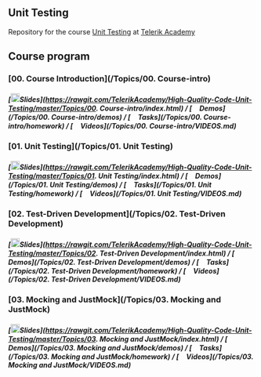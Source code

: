 ## Unit Testing

Repository for the course [Unit Testing](https://telerikacademy.com/Courses/Courses/Details/410) at [Telerik Academy](https://telerikacademy.com)


## Course program

### [00. Course Introduction](/Topics/00. Course-intro)

##### [<img src="https://raw.githubusercontent.com/TelerikAcademy/Common/master/icons/presentation.png" height="18">Slides](https://rawgit.com/TelerikAcademy/High-Quality-Code-Unit-Testing/master/Topics/00. Course-intro/index.html) / [<img src="https://raw.githubusercontent.com/TelerikAcademy/Common/master/icons/code.png" height="15">Demos](/Topics/00. Course-intro/demos) / [<img src="https://raw.githubusercontent.com/TelerikAcademy/Common/master/icons/homework.png" height="15">Tasks](/Topics/00. Course-intro/homework) / [<img src="https://raw.githubusercontent.com/TelerikAcademy/Common/master/icons/video.png" height="15">Videos](/Topics/00. Course-intro/VIDEOS.md)

### [01. Unit Testing](/Topics/01. Unit Testing)

##### [<img src="https://raw.githubusercontent.com/TelerikAcademy/Common/master/icons/presentation.png" height="18">Slides](https://rawgit.com/TelerikAcademy/High-Quality-Code-Unit-Testing/master/Topics/01. Unit Testing/index.html) / [<img src="https://raw.githubusercontent.com/TelerikAcademy/Common/master/icons/code.png" height="15">Demos](/Topics/01. Unit Testing/demos) / [<img src="https://raw.githubusercontent.com/TelerikAcademy/Common/master/icons/homework.png" height="15">Tasks](/Topics/01. Unit Testing/homework) / [<img src="https://raw.githubusercontent.com/TelerikAcademy/Common/master/icons/video.png" height="15">Videos](/Topics/01. Unit Testing/VIDEOS.md)

### [02. Test-Driven Development](/Topics/02. Test-Driven Development)

##### [<img src="https://raw.githubusercontent.com/TelerikAcademy/Common/master/icons/presentation.png" height="18">Slides](https://rawgit.com/TelerikAcademy/High-Quality-Code-Unit-Testing/master/Topics/02. Test-Driven Development/index.html) / [<img src="https://raw.githubusercontent.com/TelerikAcademy/Common/master/icons/code.png" height="15">Demos](/Topics/02. Test-Driven Development/demos) / [<img src="https://raw.githubusercontent.com/TelerikAcademy/Common/master/icons/homework.png" height="15">Tasks](/Topics/02. Test-Driven Development/homework) / [<img src="https://raw.githubusercontent.com/TelerikAcademy/Common/master/icons/video.png" height="15">Videos](/Topics/02. Test-Driven Development/VIDEOS.md)

### [03. Mocking and JustMock](/Topics/03. Mocking and JustMock)

##### [<img src="https://raw.githubusercontent.com/TelerikAcademy/Common/master/icons/presentation.png" height="18">Slides](https://rawgit.com/TelerikAcademy/High-Quality-Code-Unit-Testing/master/Topics/03. Mocking and JustMock/index.html) / [<img src="https://raw.githubusercontent.com/TelerikAcademy/Common/master/icons/code.png" height="15">Demos](/Topics/03. Mocking and JustMock/demos) / [<img src="https://raw.githubusercontent.com/TelerikAcademy/Common/master/icons/homework.png" height="15">Tasks](/Topics/03. Mocking and JustMock/homework) / [<img src="https://raw.githubusercontent.com/TelerikAcademy/Common/master/icons/video.png" height="15">Videos](/Topics/03. Mocking and JustMock/VIDEOS.md)
